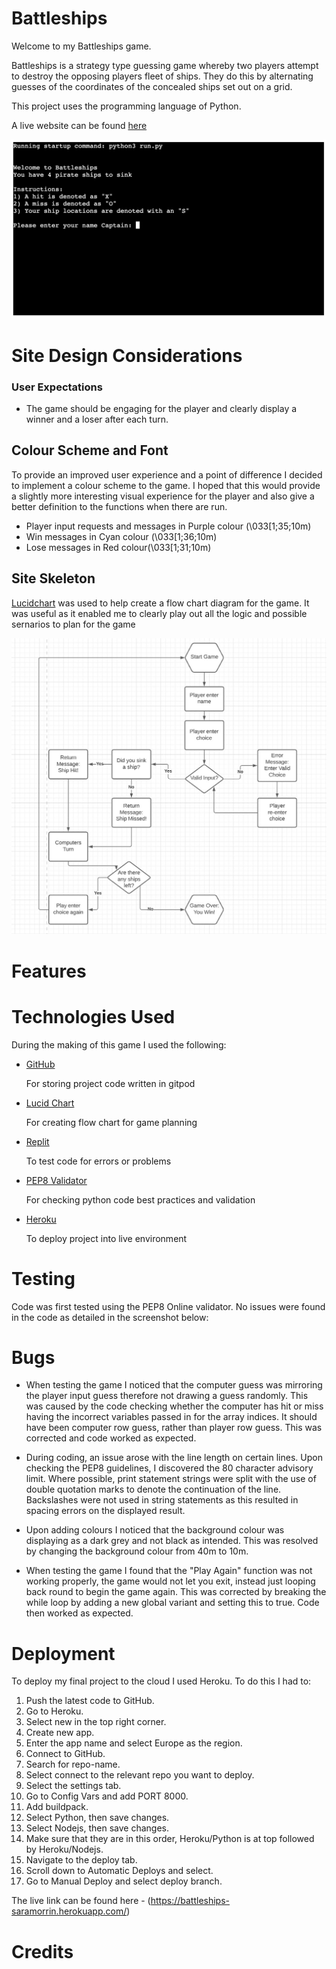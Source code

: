 

# Battleships

Welcome to my Battleships game.

Battleships is a strategy type guessing game whereby two players attempt to destroy the opposing players fleet of ships. They do this by alternating guesses of the coordinates of the concealed ships set out on a grid. 

This project uses the programming language of Python.

A live website can be found [here](https://battleships-saramorrin.herokuapp.com/)

![Website Preview](readme.images/landing-page-image.jpg)

# Site Design Considerations

### User Expectations
- The game should be engaging for the player and clearly display a winner and a loser after each turn.


## Colour Scheme and Font

To provide an improved user experience and a point of difference I decided to implement a colour scheme to the game.
I hoped that this would provide a slightly more interesting visual experience for the player and also give a better definition to the functions when there are run.

 - Player input requests and messages in Purple colour (\033[1;35;10m)
 - Win messages in Cyan colour (\033[1;36;10m)
 - Lose messages in Red colour(\033[1;31;10m)

## Site Skeleton

[Lucidchart](https://www.lucidchart.com/pages/landing?utm_source=google&utm_medium=cpc&utm_campaign=_chart_en_tier1_mixed_search_brand_exact_&km_CPC_CampaignId=1490375427&km_CPC_AdGroupID=55688909257&km_CPC_Keyword=lucid%20charts&km_CPC_MatchType=e&km_CPC_ExtensionID=&km_CPC_Network=g&km_CPC_AdPosition=&km_CPC_Creative=354596043016&km_CPC_TargetID=aud-381457345638:kwd-64262996435&km_CPC_Country=9046037&km_CPC_Device=c&km_CPC_placement=&km_CPC_target=&mkwid=stwZuDiXw_pcrid_354596043016_pkw_lucid%20charts_pmt_e_pdv_c_slid__pgrid_55688909257_ptaid_aud-381457345638:kwd-64262996435_&gclid=CjwKCAiAvriMBhAuEiwA8Cs5lRQJUbG5hAH-eB-fciVZRNMyF54zxhvCSdxGAviSsT3Nd-KnrvdxARoCln4QAvD_BwE) was used to help create a flow chart diagram for the game. It was useful as it enabled me to clearly play out all the logic and possible sernarios to plan for the game 

![Lucid Chart Image](readme.images/wireframe.jpeg)

# Features

# Technologies Used

During the making of this game I used the following:

* [GitHub](https://github.com/)

    For storing project code written in gitpod

* [Lucid Chart](https://www.lucidchart.com/pages/landing?utm_source=google&utm_medium=cpc&utm_campaign=_chart_en_tier1_mixed_search_brand_exact_&km_CPC_CampaignId=1490375427&km_CPC_AdGroupID=55688909257&km_CPC_Keyword=lucid%20charts&km_CPC_MatchType=e&km_CPC_ExtensionID=&km_CPC_Network=g&km_CPC_AdPosition=&km_CPC_Creative=442433236001&km_CPC_TargetID=aud-833150265254:kwd-64262996435&km_CPC_Country=9046037&km_CPC_Device=c&km_CPC_placement=&km_CPC_target=&mkwid=stwZuDiXw_pcrid_442433236001_pkw_lucid%20charts_pmt_e_pdv_c_slid__pgrid_55688909257_ptaid_aud-833150265254:kwd-64262996435_&gclid=Cj0KCQiAhMOMBhDhARIsAPVml-GVF5i9_SQNDYHlUyBuErwZNeow81cGS-C4QXOTa-0HEqhSFxWbm8EaAuclEALw_wcB)

    For creating flow chart for game planning

* [Replit](https://replit.com/~)

    To test code for errors or problems

* [PEP8 Validator](http://pep8online.com/)
    
    For checking python code best practices and validation

* [Heroku](https://id.heroku.com/login)
    
    To deploy project into live environment

# Testing

Code was first tested using the PEP8 Online validator. No issues were found in the code as detailed in the screenshot below:













# Bugs

- When testing the game I noticed that the computer guess was mirroring the player input guess therefore not drawing a guess randomly. This was caused by the code checking whether the computer has hit or miss having the incorrect variables passed in for the array indices. It should have been computer row guess, rather than player row guess. This was corrected and code worked as expected.

- During coding, an issue arose with the line length on certain lines. Upon checking the PEP8 guidelines, I discovered the 80 character advisory limit. Where possible, print statement strings were split with the use of double quotation marks to denote the continuation of the line.
Backslashes were not used in string statements as this resulted in spacing errors on the displayed result. 

- Upon adding colours I noticed that the background colour was displaying as a dark grey and not black as intended. This was resolved by changing the background colour from 40m to 10m.

- When testing the game I found that the "Play Again" function was not working properly, the game would not let you exit, instead just looping back round to begin the game again. 
This was corrected by breaking the while loop by adding a new global variant and setting this to true. Code then worked as expected.


# Deployment

To deploy my final project to the cloud I used Heroku. To do this I had to:

1. Push the latest code to GitHub.
2. Go to Heroku.
3. Select new in the top right corner.
4. Create new app.
5. Enter the app name and select Europe as the region.
6. Connect to GitHub.
7. Search for repo-name.
8. Select connect to the relevant repo you want to deploy.
9. Select the settings tab.
10. Go to Config Vars and add PORT 8000.
11. Add buildpack.
12. Select Python, then save changes.
13. Select Nodejs, then save changes.
14. Make sure that they are in this order, Heroku/Python is at top followed by Heroku/Nodejs.
15. Navigate to the deploy tab.
16. Scroll down to Automatic Deploys and select. 
17. Go to Manual Deploy and select deploy branch.


The live link can be found here - (https://battleships-saramorrin.herokuapp.com/)

# Credits




 
 
  


